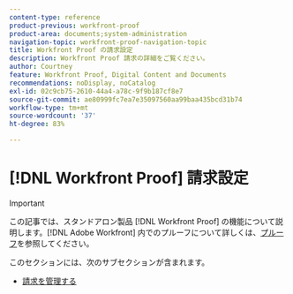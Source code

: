 ```yaml
---
content-type: reference
product-previous: workfront-proof
product-area: documents;system-administration
navigation-topic: workfront-proof-navigation-topic
title: Workfront Proof の請求設定
description: Workfront Proof 請求の詳細をご覧ください。
author: Courtney
feature: Workfront Proof, Digital Content and Documents
recommendations: noDisplay, noCatalog
exl-id: 02c9cb75-2610-44a4-a78c-9f9b187cf8e7
source-git-commit: ae80999fc7ea7e35097560aa99baa435bcd31b74
workflow-type: tm+mt
source-wordcount: '37'
ht-degree: 83%

---
```


# [!DNL Workfront Proof] 請求設定

>[!IMPORTANT]
>
>この記事では、スタンドアロン製品 [!DNL Workfront Proof] の機能について説明します。[!DNL Adobe Workfront] 内でのプルーフについて詳しくは、[プルーフ](../../review-and-approve-work/proofing/proofing.md)を参照してください。

このセクションには、次のサブセクションが含まれます。

* [請求を管理する](../../workfront-proof/wp-billingsettings/manage-your-billing/manage-your-billing.md)

